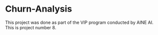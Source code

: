 # Churn-Analysis
This project was done as part of the VIP program conducted by AINE AI. This is project number 8.

